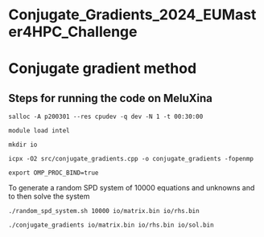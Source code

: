 # Conjugate_Gradients_2024_EUMaster4HPC_Challenge

# Conjugate gradient method

## Steps for running the code on MeluXina

```
salloc -A p200301 --res cpudev -q dev -N 1 -t 00:30:00
```

```
module load intel
```

```
mkdir io
```

```
icpx -O2 src/conjugate_gradients.cpp -o conjugate_gradients -fopenmp
```

```
export OMP_PROC_BIND=true
```

To generate a random SPD system of 10000 equations and unknowns and to then solve the system

```
./random_spd_system.sh 10000 io/matrix.bin io/rhs.bin
```

```
./conjugate_gradients io/matrix.bin io/rhs.bin io/sol.bin
```

